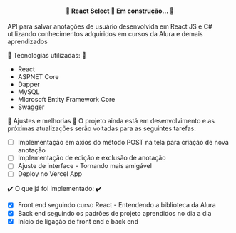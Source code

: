 <h4 align="center"> 
	🚧  React Select 🚀 Em construção...  🚧
</h4>

API para salvar anotações de usuário desenvolvida em React JS e C# utilizando conhecimentos adquiridos em cursos da Alura e demais aprendizados

:gem: Tecnologias utilizadas: :gem:
- React
- ASPNET Core
- Dapper
- MySQL
- Microsoft Entity Framework Core
- Swagger

:construction: Ajustes e melhorias :construction:
O projeto ainda está em desenvolvimento e as próximas atualizações serão voltadas para as seguintes tarefas:
-[ ] Implementação em axios do método POST na tela para criação de nova anotação
- [ ] Implementação de edição e exclusão de anotação
- [ ] Ajuste de interface - Tornando mais amigável
- [ ] Deploy no Vercel App

:heavy_check_mark: O que já foi implementado: :heavy_check_mark:
-[x] Front end seguindo curso React - Entendendo a biblioteca da Alura
-[x] Back end seguindo os padrões de projeto aprendidos no dia a dia
-[x] Início de ligação de front end e back end
